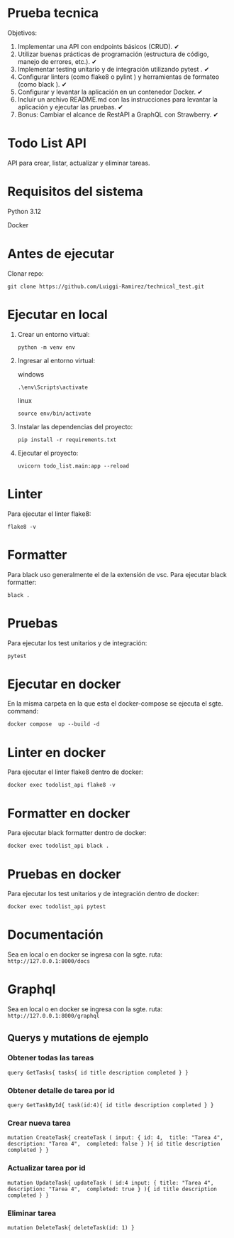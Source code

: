 # Prueba tecnica
Objetivos:

1. Implementar una API con endpoints básicos (CRUD). ✔
2. Utilizar buenas prácticas de programación (estructura de código, manejo de errores, etc.). ✔
3. Implementar testing unitario y de integración utilizando pytest . ✔
4. Configurar linters (como flake8 o pylint ) y herramientas de formateo (como black ). ✔
5. Configurar y levantar la aplicación en un contenedor Docker. ✔
6. Incluir un archivo README.md con las instrucciones para levantar la aplicación y ejecutar las pruebas. ✔
7. Bonus: Cambiar el alcance de RestAPI a GraphQL con Strawberry. ✔

# Todo List API

API para crear, listar, actualizar y eliminar tareas.

# Requisitos del sistema

Python 3.12

Docker

# Antes de ejecutar
Clonar repo:

   `git clone https://github.com/Luiggi-Ramirez/technical_test.git`

# Ejecutar en local

1. Crear un entorno virtual:

   `python -m venv env`

2. Ingresar al entorno virtual:

   windows

   `.\env\Scripts\activate`

   linux

   `source env/bin/activate`

3. Instalar las dependencias del proyecto:

   `pip install -r requirements.txt`

4. Ejecutar el proyecto:

   `uvicorn todo_list.main:app --reload`

# Linter

Para ejecutar el linter flake8:

`flake8 -v`

# Formatter

Para black uso generalmente el de la extensión de vsc.
Para ejecutar black formatter:

`black .`

# Pruebas

Para ejecutar los test unitarios y de integración:

   `pytest`

# Ejecutar en docker

En la misma carpeta en la que esta el docker-compose se ejecuta el sgte. command:

   `docker compose  up --build -d`

# Linter en docker

Para ejecutar el linter flake8 dentro de docker:

   `docker exec todolist_api flake8 -v`

# Formatter en docker

Para ejecutar black formatter dentro de docker:

   `docker exec todolist_api black .`

# Pruebas en docker

Para ejecutar los test unitarios y de integración dentro de docker:

   `docker exec todolist_api pytest`

# Documentación
Sea en local o en docker se ingresa con la sgte. ruta:
   `http://127.0.0.1:8000/docs`

# Graphql
Sea en local o en docker se ingresa con la sgte. ruta:
   `http://127.0.0.1:8000/graphql`

## Querys y mutations de ejemplo
### Obtener todas las tareas
   `query GetTasks{
      tasks{
         id
         title
         description
         completed
      }
   }
   `
### Obtener detalle de tarea por id
   `query GetTaskById{
      task(id:4){
         id
         title
         description
         completed
      }
   }
   `
### Crear nueva tarea
   `mutation CreateTask{
      createTask (
      input: {
         id: 4, 
         title: "Tarea 4", 
         description: "Tarea 4", 
         completed: false
      }
      ){
         id
         title
         description
         completed
      }
   }
   `
### Actualizar tarea por id
   `mutation UpdateTask{
      updateTask (
      id:4
      input: {
         title: "Tarea 4", 
         description: "Tarea 4", 
         completed: true
      }
      ){
         id
         title
         description
         completed
      }
   }
   `
### Eliminar tarea
   `mutation DeleteTask{
      deleteTask(id: 1)
   }
   `

